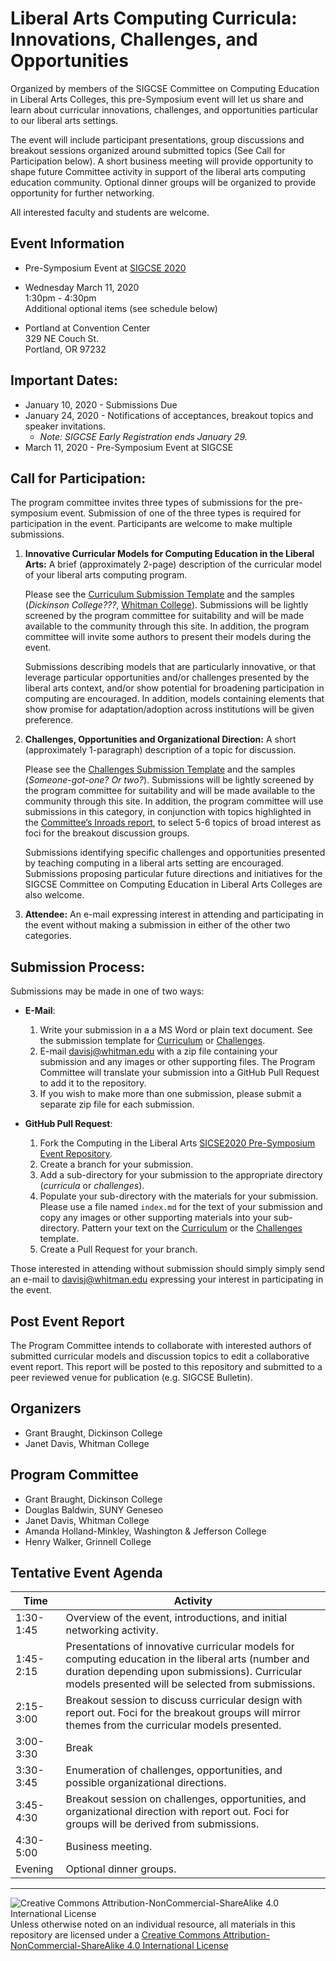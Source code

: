 # Liberal Arts Computing Curricula: Innovations, Challenges, and Opportunities

Organized by members of the SIGCSE Committee on Computing Education in Liberal Arts Colleges, this pre-Symposium event will let us share and learn about curricular innovations, challenges, and opportunities particular to our liberal arts settings.

The event will include participant presentations, group discussions and breakout sessions organized around submitted topics (See Call for Participation below). A short business meeting will provide opportunity to shape future Committee activity in support of the liberal arts computing education community. Optional dinner groups will be organized to provide opportunity for further networking.

All interested faculty and students are welcome.

## Event Information

- Pre-Symposium Event at [SIGCSE 2020](https://sigcse2020.sigcse.org)
- Wednesday March 11, 2020  
1:30pm - 4:30pm  
Additional optional items (see schedule below)

- Portland at Convention Center  
329 NE Couch St.  
Portland, OR 97232

## Important Dates:

- January 10, 2020 - Submissions Due
- January 24, 2020 - Notifications of acceptances, breakout topics and speaker invitations.
  - _Note: SIGCSE Early Registration ends January 29._
- March 11, 2020 - Pre-Symposium Event at SIGCSE

## Call for Participation:

The program committee invites three types of submissions for the pre-symposium event. Submission of one of the three types is required for participation in the event.  Participants are welcome to make multiple submissions.

1. __Innovative Curricular Models for Computing Education in the Liberal Arts:​__ A brief (approximately 2-page) description of the curricular model of your liberal arts computing program.

    Please see the [Curriculum Submission Template](curricula/CurriculumModelTemplate.md) and the samples (_Dickinson College???_, [Whitman College](curricula/whitman/index.md)).  Submissions will be lightly screened by the program committee for suitability and will be made available to the community through this site. In addition, the program committee will invite some authors to present their models during the event.

    Submissions describing models that are particularly innovative, or that leverage particular opportunities and/or challenges presented by the liberal arts context, and/or show potential for broadening participation in computing are encouraged. In addition, models containing elements that show promise for adaptation/adoption across institutions will be given preference.


1. __Challenges, Opportunities and Organizational Direction:__ A short (approximately 1-paragraph) description of a topic for discussion.

    Please see the [Challenges Submission Template](challenges/ChallengesTemplate.md) and the samples (_Someone-got-one? Or two?_). Submissions will be lightly screened by the program committee for suitability and will be made available to the community through this site. In addition, the program committee will use submissions in this category, in conjunction with topics highlighted in the [Committee’s Inroads report](), to select 5-6 topics of broad interest as foci for the breakout discussion groups.

    Submissions identifying specific challenges and opportunities presented by teaching computing in a liberal arts setting are encouraged. Submissions proposing particular future directions and initiatives for the SIGCSE Committee on Computing Education in Liberal Arts Colleges are also welcome.

1. __Attendee:__ An e-mail expressing interest in attending and participating in the event without making a submission in either of the other two categories.

## Submission Process:

Submissions may be made in one of two ways:

- __E-Mail__:
  1. Write your submission in a a MS Word or plain text document. See the submission template for [Curriculum](curricula/CurriculumModelTemplate.md) or [Challenges](challenges/ChallengesTemplate.md).
  1. E-mail <davisj@whitman.edu> with a zip file containing your submission and any images or other supporting files.  The Program Committee will translate your submission into a GitHub Pull Request to add it to the repository.
  1. If you wish to make more than one submission, please submit a separate zip file for each submission.

- __GitHub Pull Request__:
    1. Fork the Computing in the Liberal Arts [SICSE2020 Pre-Symposium Event Repository](https://github.com/computing-in-the-liberal-arts/SIGCSE2020-PreSymposium-Event).
    1. Create a branch for your submission.
    1. Add a sub-directory for your submission to the appropriate directory (_curricula_ or _challenges_).
    1. Populate your sub-directory with the materials for your submission.  Please use a file named `index.md` for the text of your submission and copy any images or other supporting materials into your sub-directory. Pattern your text on the [Curriculum](curricula/CurriculumModelTemplate.md) or the [Challenges](challenges/ChallengesTemplate.md) template.
    1. Create a Pull Request for your branch.

Those interested in attending without submission should simply simply send an e-mail to <davisj@whitman.edu>  expressing your interest in participating in the event.

## Post Event Report

The Program Committee intends to collaborate with interested authors of submitted curricular models and discussion topics to edit a collaborative event report. This report will be posted to this repository and submitted to a peer reviewed venue for publication (e.g. SIGCSE Bulletin).

## Organizers
- Grant Braught, Dickinson College
- Janet Davis, Whitman College

## Program Committee
- Grant Braught, Dickinson College
- Douglas Baldwin, SUNY Geneseo
- Janet Davis, Whitman College
- Amanda Holland-Minkley, Washington & Jefferson College
- Henry Walker, Grinnell College

## Tentative Event Agenda

| Time | Activity
| ---- | -------- |
| 1:30-1:45 | Overview of the event, introductions, and initial networking activity.
| 1:45-2:15 | Presentations of innovative curricular models for computing education in the liberal arts (number and duration depending upon submissions). Curricular models presented will be selected from submissions.
| 2:15-3:00 | Breakout session to discuss curricular design with report out. Foci for the breakout groups will mirror themes from the curricular models presented.
| 3:00-3:30 | Break
| 3:30-3:45 | Enumeration of challenges, opportunities, and possible organizational directions.
| 3:45-4:30 | Breakout session on challenges, opportunities, and organizational direction with report out. Foci for groups will be derived from submissions.
| 4:30-5:00 | Business meeting.
| Evening   |Optional dinner groups.

___
![Creative Commons Attribution-NonCommercial-ShareAlike 4.0 International License](https://i.creativecommons.org/l/by-nc-sa/4.0/88x31.png "Creative Commons Attribution-NonCommercial-ShareAlike 4.0 International License") Unless otherwise noted on an individual resource, all materials in this repository are licensed under a [Creative Commons Attribution-NonCommercial-ShareAlike 4.0 International License](http://creativecommons.org/licenses/by-nc-sa/4.0/)
